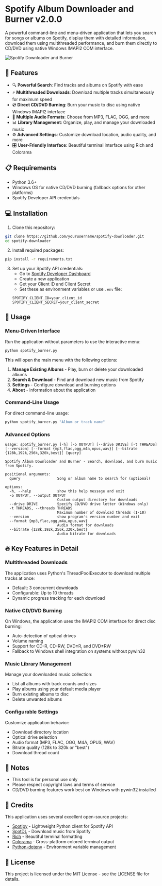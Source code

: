 # Spotify Album Downloader and Burner v2.0.0

A powerful command-line and menu-driven application that lets you search for songs or albums on Spotify, display them with detailed information, download them using multithreaded performance, and burn them directly to CD/DVD using native Windows IMAPI2 COM interface.

![Spotify Downloader and Burner](https://img.shields.io/badge/Spotify-Downloader-1DB954?style=for-the-badge&logo=spotify&logoColor=white)

## 🌟 Features

- 🔍 **Powerful Search**: Find tracks and albums on Spotify with ease
- ⚡ **Multithreaded Downloads**: Download multiple tracks simultaneously for maximum speed
- 💿 **Direct CD/DVD Burning**: Burn your music to disc using native Windows IMAPI2 interface
- 🎵 **Multiple Audio Formats**: Choose from MP3, FLAC, OGG, and more
- 📊 **Library Management**: Organize, play, and manage your downloaded music
- ⚙️ **Advanced Settings**: Customize download location, audio quality, and more
- 🎛️ **User-Friendly Interface**: Beautiful terminal interface using Rich and Colorama

## 📋 Requirements

- Python 3.6+
- Windows OS for native CD/DVD burning (fallback options for other platforms)
- Spotify Developer API credentials

## 💻 Installation

1. Clone this repository:
```bash
git clone https://github.com/yourusername/spotify-downloader.git
cd spotify-downloader
```

2. Install required packages:
```bash
pip install -r requirements.txt
```

3. Set up your Spotify API credentials:
   - Go to [Spotify Developer Dashboard](https://developer.spotify.com/dashboard/)
   - Create a new application
   - Get your Client ID and Client Secret
   - Set these as environment variables or use `.env` file:
   ```
   SPOTIPY_CLIENT_ID=your_client_id
   SPOTIPY_CLIENT_SECRET=your_client_secret
   ```

## 🚀 Usage

### Menu-Driven Interface

Run the application without parameters to use the interactive menu:

```bash
python spotify_burner.py
```

This will open the main menu with the following options:
1. **Manage Existing Albums** - Play, burn or delete your downloaded albums
2. **Search & Download** - Find and download new music from Spotify
3. **Settings** - Configure download and burning options
4. **About** - Information about the application

### Command-Line Usage

For direct command-line usage:

```bash
python spotify_burner.py "Album or track name"
```

### Advanced Options

```
usage: spotify_burner.py [-h] [-o OUTPUT] [--drive DRIVE] [-t THREADS] [--version] [--format {mp3,flac,ogg,m4a,opus,wav}] [--bitrate {128k,192k,256k,320k,best}] [query]

Spotify Album Downloader and Burner - Search, download, and burn music from Spotify.

positional arguments:
  query                 Song or album name to search for (optional)

options:
  -h, --help            show this help message and exit
  -o OUTPUT, --output OUTPUT
                        Custom output directory for downloads
  --drive DRIVE         Specify CD/DVD drive letter (Windows only)
  -t THREADS, --threads THREADS
                        Maximum number of download threads (1-10)
  --version             show program's version number and exit
  --format {mp3,flac,ogg,m4a,opus,wav}
                        Audio format for downloads
  --bitrate {128k,192k,256k,320k,best}
                        Audio bitrate for downloads
```

## 🔥 Key Features in Detail

### Multithreaded Downloads

The application uses Python's ThreadPoolExecutor to download multiple tracks at once:
- Default: 3 concurrent downloads
- Configurable: Up to 10 threads
- Dynamic progress tracking for each download

### Native CD/DVD Burning

On Windows, the application uses the IMAPI2 COM interface for direct disc burning:
- Auto-detection of optical drives
- Volume naming
- Support for CD-R, CD-RW, DVD±R, and DVD±RW
- Fallback to Windows shell integration on systems without pywin32

### Music Library Management

Manage your downloaded music collection:
- List all albums with track counts and sizes
- Play albums using your default media player
- Burn existing albums to disc
- Delete unwanted albums

### Configurable Settings

Customize application behavior:
- Download directory location
- Optical drive selection
- Audio format (MP3, FLAC, OGG, M4A, OPUS, WAV)
- Bitrate quality (128k to 320k or "best")
- Download thread count

## 📝 Notes

- This tool is for personal use only
- Please respect copyright laws and terms of service
- CD/DVD burning features work best on Windows with pywin32 installed

## 🙏 Credits

This application uses several excellent open-source projects:
- [Spotipy](https://github.com/plamere/spotipy) - Lightweight Python client for Spotify API
- [SpotDL](https://github.com/spotDL/spotify-downloader) - Download music from Spotify
- [Rich](https://github.com/willmcgugan/rich) - Beautiful terminal formatting
- [Colorama](https://github.com/tartley/colorama) - Cross-platform colored terminal output
- [Python-dotenv](https://github.com/theskumar/python-dotenv) - Environment variable management

## 📄 License

This project is licensed under the MIT License - see the LICENSE file for details.
